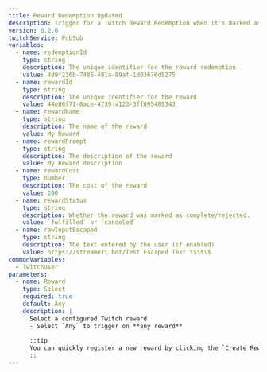 ```yaml
---
title: Reward Redemption Updated
description: Trigger for a Twitch Reward Redemption when it's marked as complete or rejected in Twitch Reward Queue.
version: 0.2.0
twitchService: PubSub
variables:
  - name: redemptionId
    type: string
    description: The unique identifier for the reward redemption
    value: 4d9f236b-7486-481a-89af-1d03676d5275
  - name: rewardId
    type: string
    description: The unique identifier for the reward
    value: 44e86f71-8ace-4739-a123-3ff095489343
  - name: rewardName
    type: string
    description: The name of the reward
    value: My Reward
  - name: rewardPrompt
    type: string
    description: The description of the reward
    value: My Reward description
  - name: rewardCost
    type: number
    description: The cost of the reward
    value: 200
  - name: rewardStatus
    type: string
    description: Whether the reward was marked as complete/rejected.
    value: `fulfilled` or `canceled`
  - name: rawInputEscaped
    type: string
    description: The text entered by the user (if enabled)
    value: https://streamer\.bot/Test Escaped Text \$\$\$
commonVariables:
  - TwitchUser
parameters:
  - name: Reward
    type: Select
    required: true
    default: Any
    description: |
      Select a configured Twitch reward
      - Select `Any` to trigger on **any reward**
  
      ::tip
      You can quickly register a new reward by clicking the `Create Reward` button!
      ::
---
```

